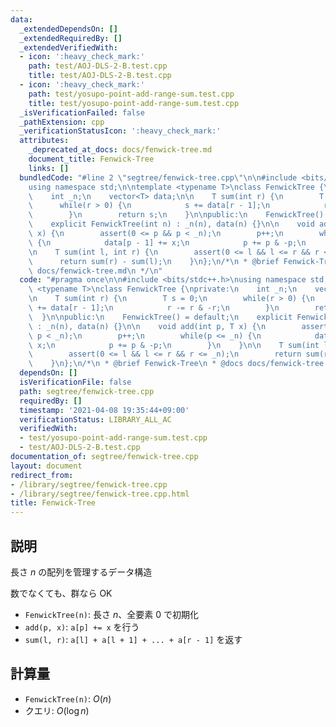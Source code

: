```yaml
---
data:
  _extendedDependsOn: []
  _extendedRequiredBy: []
  _extendedVerifiedWith:
  - icon: ':heavy_check_mark:'
    path: test/AOJ-DLS-2-B.test.cpp
    title: test/AOJ-DLS-2-B.test.cpp
  - icon: ':heavy_check_mark:'
    path: test/yosupo-point-add-range-sum.test.cpp
    title: test/yosupo-point-add-range-sum.test.cpp
  _isVerificationFailed: false
  _pathExtension: cpp
  _verificationStatusIcon: ':heavy_check_mark:'
  attributes:
    _deprecated_at_docs: docs/fenwick-tree.md
    document_title: Fenwick-Tree
    links: []
  bundledCode: "#line 2 \"segtree/fenwick-tree.cpp\"\n\n#include <bits/stdc++.h>\n\
    using namespace std;\n\ntemplate <typename T>\nclass FenwickTree {\nprivate:\n\
    \    int _n;\n    vector<T> data;\n\n    T sum(int r) {\n        T s = 0;\n  \
    \      while(r > 0) {\n            s += data[r - 1];\n            r -= r & -r;\n\
    \        }\n        return s;\n    }\n\npublic:\n    FenwickTree() = default;\n\
    \    explicit FenwickTree(int n) : _n(n), data(n) {}\n\n    void add(int p, T\
    \ x) {\n        assert(0 <= p && p < _n);\n        p++;\n        while(p <= _n)\
    \ {\n            data[p - 1] += x;\n            p += p & -p;\n        }\n    }\n\
    \n    T sum(int l, int r) {\n        assert(0 <= l && l <= r && r <= _n);\n  \
    \      return sum(r) - sum(l);\n    }\n};\n/*\n * @brief Fenwick-Tree\n * @docs\
    \ docs/fenwick-tree.md\n */\n"
  code: "#pragma once\n\n#include <bits/stdc++.h>\nusing namespace std;\n\ntemplate\
    \ <typename T>\nclass FenwickTree {\nprivate:\n    int _n;\n    vector<T> data;\n\
    \n    T sum(int r) {\n        T s = 0;\n        while(r > 0) {\n            s\
    \ += data[r - 1];\n            r -= r & -r;\n        }\n        return s;\n  \
    \  }\n\npublic:\n    FenwickTree() = default;\n    explicit FenwickTree(int n)\
    \ : _n(n), data(n) {}\n\n    void add(int p, T x) {\n        assert(0 <= p &&\
    \ p < _n);\n        p++;\n        while(p <= _n) {\n            data[p - 1] +=\
    \ x;\n            p += p & -p;\n        }\n    }\n\n    T sum(int l, int r) {\n\
    \        assert(0 <= l && l <= r && r <= _n);\n        return sum(r) - sum(l);\n\
    \    }\n};\n/*\n * @brief Fenwick-Tree\n * @docs docs/fenwick-tree.md\n */\n"
  dependsOn: []
  isVerificationFile: false
  path: segtree/fenwick-tree.cpp
  requiredBy: []
  timestamp: '2021-04-08 19:35:44+09:00'
  verificationStatus: LIBRARY_ALL_AC
  verifiedWith:
  - test/yosupo-point-add-range-sum.test.cpp
  - test/AOJ-DLS-2-B.test.cpp
documentation_of: segtree/fenwick-tree.cpp
layout: document
redirect_from:
- /library/segtree/fenwick-tree.cpp
- /library/segtree/fenwick-tree.cpp.html
title: Fenwick-Tree
---
```

## 説明

長さ $n$ の配列を管理するデータ構造

数でなくても、群なら OK

- `FenwickTree(n)`: 長さ $n$、全要素 $0$ で初期化
- `add(p, x)`: `a[p] += x` を行う
- `sum(l, r)`: `a[l] + a[l + 1] + ... + a[r - 1]` を返す

## 計算量

- `FenwickTree(n)`: $O(n)$
- クエリ: $O(\log n)$
